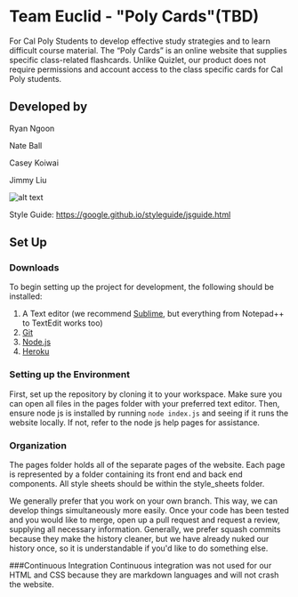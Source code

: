 # Team Euclid - "Poly Cards"(TBD)

For Cal Poly Students to develop effective study strategies and to learn difficult course material. The “Poly Cards” is an online website that supplies specific class-related flashcards. Unlike Quizlet, our product does not require permissions and account access to the class specific cards for Cal Poly students.

## Developed by

Ryan Ngoon

Nate Ball

Casey Koiwai

Jimmy Liu

![alt text](https://github.com/Reallife101/CSC-307-Team-Euclid/blob/master/System%20Architecture.png "System Architecture")

Style Guide: https://google.github.io/styleguide/jsguide.html


## Set Up
### Downloads
To begin setting up the project for development, the following should be installed:

1. A Text editor (we recommend [Sublime](https://www.sublimetext.com/3), but everything from Notepad++ to TextEdit works too)
2. [Git](https://git-scm.com/downloads)
3. [Node.js](https://nodejs.org/en/download/)
4. [Heroku](https://devcenter.heroku.com/articles/heroku-cli)

### Setting up the Environment
First, set up the repository by cloning it to your workspace. Make sure you can open all files in the pages folder with your preferred text editor. Then, ensure node js is installed by running ```node index.js``` and seeing if it runs the website locally. If not, refer to the node js help pages for assistance.

### Organization
The pages folder holds all of the separate pages of the website. Each page is represented by a folder containing its front end and back end components. All style sheets should be within the style_sheets folder.

We generally prefer that you work on your own branch. This way, we can develop things simultaneously more easily. Once your code has been tested and you would like to merge, open up a pull request and request a review, supplying all necessary information. Generally, we prefer squash commits because they make the history cleaner, but we have already nuked our history once, so it is understandable if you'd like to do something else.

###Continuous Integration
Continuous integration was not used for our HTML and CSS because they are markdown languages and will not crash the website.
